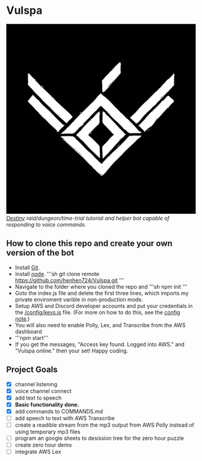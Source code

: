 # Vulspa
![Vuslpa Logo](/images/vulspaicon.png)
_[Destiny](https://www.bungie.net/7/en/Destiny/NewLight) raid/dungeon/time-trial tutorial and helper bot capable of responding to voice commands._
## How to clone this repo and create your own version of the bot
- Install [Git](https://git-scm.com/downloads).
- Install [node](https://nodejs.org/en/download/).
'''sh
git clone remote https://github.com/henhen724/Vulspa.git
'''
- Navigate to the folder where you cloned the repo and
'''sh
npm init
'''
- Goto the index.js file and delete the first three lines, which imports my private enviroment varible in non-production mode.
- Setup AWS and Discord developer accounts and put your credentials in the [/config/keys.js](/config/keys.js) file. (For more on how to do this, see the [config note](/config/CONFIGNOTE.md).)
- You will also need to enable Polly, Lex, and Transcribe from the AWS dashboard
- '''npm start'''
- If you get the messages, "Access key found. Logged into AWS." and "Vulspa online." then your set!  Happy coding.
## Project Goals
- [x] channel listening
- [x] voice channel connect
- [x] add text to speech
- [x] __Basic functionality done.__
- [x] add commands to COMMANDS.md
- [ ] add speech to text with AWS Transcribe
- [ ] create a readible stream from the mp3 output from AWS Polly instead of using temporary mp3 files
- [ ] program an google sheets to desission tree for the zero hour puzzle
- [ ] create zero hour demo
- [ ] integrate AWS Lex